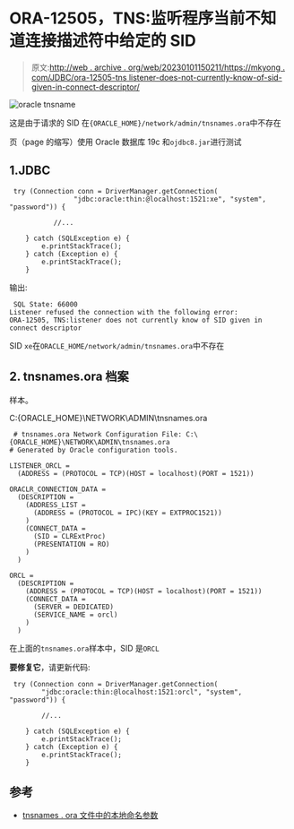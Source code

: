# ORA-12505，TNS:监听程序当前不知道连接描述符中给定的 SID

> 原文:[http://web . archive . org/web/20230101150211/https://mkyong . com/JDBC/ora-12505-tns listener-does-not-currently-know-of-sid-given-in-connect-descriptor/](http://web.archive.org/web/20230101150211/https://mkyong.com/jdbc/ora-12505-tnslistener-does-not-currently-know-of-sid-given-in-connect-descriptor/)

![oracle tnsname](../Images/53013e5532c738bfafc4d4fb72c4f2f5.png)

这是由于请求的 SID 在`{ORACLE_HOME}/network/admin/tnsnames.ora`中不存在

页（page 的缩写）使用 Oracle 数据库 19c 和`ojdbc8.jar`进行测试

## 1.JDBC

```
 try (Connection conn = DriverManager.getConnection(
                "jdbc:oracle:thin:@localhost:1521:xe", "system", "password")) {

           //...

	} catch (SQLException e) {
		e.printStackTrace();
	} catch (Exception e) {
		e.printStackTrace();
	} 
```

输出:

```
 SQL State: 66000
Listener refused the connection with the following error:
ORA-12505, TNS:listener does not currently know of SID given in connect descriptor 
```

SID `xe`在`ORACLE_HOME/network/admin/tnsnames.ora`中不存在

## 2\. tnsnames.ora 档案

样本。

C:\{ORACLE_HOME}\NETWORK\ADMIN\tnsnames.ora

```
 # tnsnames.ora Network Configuration File: C:\{ORACLE_HOME}\NETWORK\ADMIN\tnsnames.ora
# Generated by Oracle configuration tools.

LISTENER_ORCL =
  (ADDRESS = (PROTOCOL = TCP)(HOST = localhost)(PORT = 1521))

ORACLR_CONNECTION_DATA =
  (DESCRIPTION =
    (ADDRESS_LIST =
      (ADDRESS = (PROTOCOL = IPC)(KEY = EXTPROC1521))
    )
    (CONNECT_DATA =
      (SID = CLRExtProc)
      (PRESENTATION = RO)
    )
  )

ORCL =
  (DESCRIPTION =
    (ADDRESS = (PROTOCOL = TCP)(HOST = localhost)(PORT = 1521))
    (CONNECT_DATA =
      (SERVER = DEDICATED)
      (SERVICE_NAME = orcl)
    )
  ) 
```

在上面的`tnsnames.ora`样本中，SID 是`ORCL`

**要修复它**，请更新代码:

```
 try (Connection conn = DriverManager.getConnection(
		"jdbc:oracle:thin:@localhost:1521:orcl", "system", "password")) {

		//...

	} catch (SQLException e) {
		e.printStackTrace();
	} catch (Exception e) {
		e.printStackTrace();
	} 
```

## 参考

*   [tnsnames . ora 文件中的本地命名参数](http://web.archive.org/web/20221225035543/https://docs.oracle.com/database/121/NETRF/tnsnames.htm#NETRF007)

<input type="hidden" id="mkyong-current-postId" value="15122">